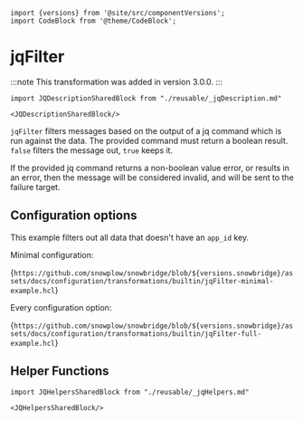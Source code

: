 ```mdx-code-block
import {versions} from '@site/src/componentVersions';
import CodeBlock from '@theme/CodeBlock';
```

# jqFilter

:::note
This transformation was added in version 3.0.0.
:::

```mdx-code-block
import JQDescriptionSharedBlock from "./reusable/_jqDescription.md"

<JQDescriptionSharedBlock/>
```

`jqFilter` filters messages based on the output of a jq command which is run against the data. The provided command must return a boolean result. `false` filters the message out, `true` keeps it.

If the provided jq command returns a non-boolean value error, or results in an error, then the message will be considered invalid, and will be sent to the failure target.

## Configuration options

This example filters out all data that doesn't have an `app_id` key.

Minimal configuration:

<CodeBlock language="hcl" reference>{`
https://github.com/snowplow/snowbridge/blob/${versions.snowbridge}/assets/docs/configuration/transformations/builtin/jqFilter-minimal-example.hcl
`}</CodeBlock>

Every configuration option:

<CodeBlock language="hcl" reference>{`
https://github.com/snowplow/snowbridge/blob/${versions.snowbridge}/assets/docs/configuration/transformations/builtin/jqFilter-full-example.hcl
`}</CodeBlock>

## Helper Functions

```mdx-code-block
import JQHelpersSharedBlock from "./reusable/_jqHelpers.md"

<JQHelpersSharedBlock/>
```
